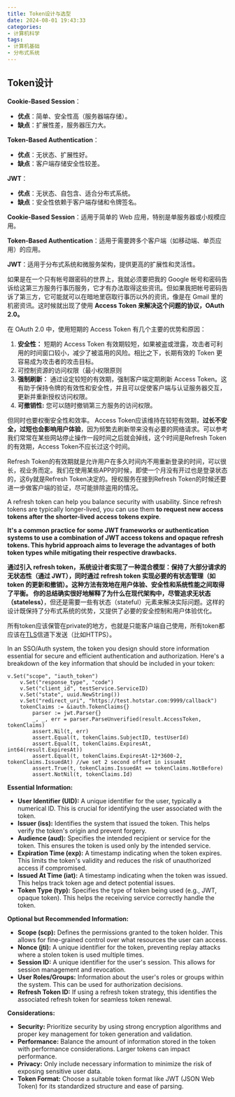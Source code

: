 ```yaml
---
title: Token设计与选型
date: 2024-08-01 19:43:33
categories: 
- 计算机科学
tags:
- 计算机基础
- 分布式系统
---
```

## Token设计

**Cookie-Based Session**：

- **优点**：简单、安全性高（服务器端存储）。
- **缺点**：扩展性差，服务器压力大。

**Token-Based Authentication**：

- **优点**：无状态、扩展性好。
- **缺点**：客户端存储安全性较差。

**JWT**：

- **优点**：无状态、自包含、适合分布式系统。
- **缺点**：安全性依赖于客户端存储和令牌签名。

**Cookie-Based Session**：适用于简单的 Web 应用，特别是单服务器或小规模应用。

**Token-Based Authentication**：适用于需要跨多个客户端（如移动端、单页应用）的应用。

**JWT**：适用于分布式系统和微服务架构，提供更高的扩展性和灵活性。

如果是在一个只有帐号跟密码的世界上，我就必须要把我的 Google 帐号和密码告诉给这第三方服务行事历服务，它才有办法取得这些资讯。但如果我把帐号密码告诉了第三方，它可能就可以在暗地里窃取行事历以外的资讯，像是在 Gmail 里的机密资讯。这时候就出现了使用 **Access Token 来解决这个问题的协议，OAuth 2.0。**

在 OAuth 2.0 中，使用短期的 Access Token 有几个主要的优势和原因：

1. **安全性：** 短期的 Access Token 有效期较短，如果被盗或泄露，攻击者可利用的时间窗口较小，减少了被滥用的风险。相比之下，长期有效的 Token 更容易成为攻击者的攻击目标。
2. 可控制资源的访问权限（最小权限原则
3. **强制刷新：** 通过设定较短的有效期，强制客户端定期刷新 Access Token。这有助于保持令牌的有效性和安全性，并且可以促使客户端与认证服务器交互，更新并重新授权访问权限。
4. **可撤销性:** 您可以随时撤销第三方服务的访问权限。

但同时也要权衡安全性和效率。 Access Token应该维持在较短有效期，**过长不安全，过短也会影响用户体验**，因为频繁去刷新带来没有必要的网络请求。可以参考我们常常在某些网站停止操作一段时间之后就会掉线，这个时间是Refresh Token的有效期，Access Token不应长过这个时间。

Refresh Token的有效期就是允许用户在多久时间内不用重新登录的时间，可以很长，视业务而定。我们在使用某些APP的时候，即使一个月没有开过也是登录状态的，这6y就是Refresh Token决定的。授权服务在接到Refresh Token的时候还要进一步做客户端的验证，尽可能排除盗用的情况。

A refresh token can help you balance security with usability. Since refresh tokens are typically longer-lived, you can use them **to request new access tokens after the shorter-lived access tokens expire**.

 **It's a common practice for some JWT frameworks or authentication systems to use a combination of JWT access tokens and opaque refresh tokens. This hybrid approach aims to leverage the advantages of both token types while mitigating their respective drawbacks.**

**通过引入 refresh token，系统设计者实现了一种混合模型：保持了大部分请求的无状态性（通过 JWT），同时通过 refresh token 实现必要的有状态管理（如 token 的更新和撤销）。这种方法有效地在用户体验、安全性和系统性能之间取得了平衡。
你的总结确实很好地解释了为什么在现代架构中，尽管追求无状态（stateless）**，但还是需要一些有状态（stateful）元素来解决实际问题。这样的设计既保持了分布式系统的优势，又提供了必要的安全控制和用户体验优化。

所有token应该保管在private的地方，也就是只能客户端自己使用，所有token都应该在[TLS](https://link.juejin.cn/?target=https%3A%2F%2Fzh.wikipedia.org%2Fwiki%2F%25E5%2582%25B3%25E8%25BC%25B8%25E5%25B1%25A4%25E5%25AE%2589%25E5%2585%25A8%25E6%2580%25A7%25E5%258D%2594%25E5%25AE%259A%23TLS_1.3)信道下发送（比如HTTPS）。

In an SSO/Auth system, the token you design should store information essential for secure and efficient authentication and authorization. Here's a breakdown of the key information that should be included in your token:

```
v.Set("scope", "iauth_token")
	v.Set("response_type", "code")
	v.Set("client_id", testService.ServiceID)
	v.Set("state", uuid.NewString())
	v.Set("redirect_uri", "https://test.hotstar.com:9999/callback")
	tokenClaims := &iauth.TokenClaims{}
		parser := jwt.Parser{}
		_, _, err = parser.ParseUnverified(result.AccessToken, tokenClaims)
		assert.Nil(t, err)
		assert.Equal(t, tokenClaims.SubjectID, testUserId)
		assert.Equal(t, tokenClaims.ExpiresAt, int64(result.ExpiresAt))
		assert.Equal(t, tokenClaims.ExpiresAt-12*3600-2, tokenClaims.IssuedAt) //we set 2 second offset in issueAt
		assert.True(t, tokenClaims.IssuedAt == tokenClaims.NotBefore)
		assert.NotNil(t, tokenClaims.Id)
```

**Essential Information:**

- **User Identifier (UID):** A unique identifier for the user, typically a numerical ID. This is crucial for identifying the user associated with the token.
- **Issuer (iss):** Identifies the system that issued the token. This helps verify the token's origin and prevent forgery.
- **Audience (aud):** Specifies the intended recipient or service for the token. This ensures the token is used only by the intended service.
- **Expiration Time (exp):** A timestamp indicating when the token expires. This limits the token's validity and reduces the risk of unauthorized access if compromised.
- **Issued At Time (iat):** A timestamp indicating when the token was issued. This helps track token age and detect potential issues.
- **Token Type (typ):** Specifies the type of token being used (e.g., JWT, opaque token). This helps the receiving service correctly handle the token.

**Optional but Recommended Information:**

- **Scope (scp):** Defines the permissions granted to the token holder. This allows for fine-grained control over what resources the user can access.
- **Nonce (jti):** A unique identifier for the token, preventing replay attacks where a stolen token is used multiple times.
- **Session ID:** A unique identifier for the user's session. This allows for session management and revocation.
- **User Roles/Groups:** Information about the user's roles or groups within the system. This can be used for authorization decisions.
- **Refresh Token ID:** If using a refresh token strategy, this identifies the associated refresh token for seamless token renewal.

**Considerations:**

- **Security:** Prioritize security by using strong encryption algorithms and proper key management for token generation and validation.
- **Performance:** Balance the amount of information stored in the token with performance considerations. Larger tokens can impact performance.
- **Privacy:** Only include necessary information to minimize the risk of exposing sensitive user data.
- **Token Format:** Choose a suitable token format like JWT (JSON Web Token) for its standardized structure and ease of parsing.